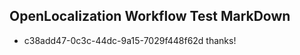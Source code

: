 ## OpenLocalization Workflow Test MarkDown
* c38add47-0c3c-44dc-9a15-7029f448f62d thanks!

<!--HONumber=Jul16_HO3-->


